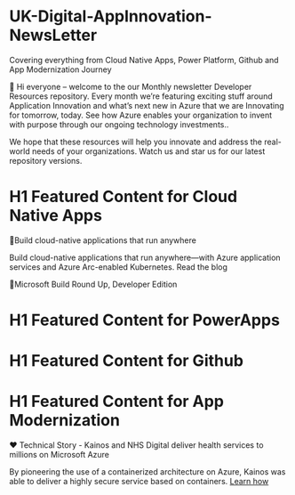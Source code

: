 # UK-Digital-AppInnovation-NewsLetter

Covering everything from Cloud Native Apps, Power Platform, Github and App Modernization Journey

👋 Hi everyone – welcome to the our Monthly newsletter Developer Resources repository. Every month we’re featuring exciting stuff around Application Innovation and what’s next new in Azure that we are Innovating for tomorrow, today. See how Azure enables your organization to invent with purpose through our ongoing technology investments..


We hope that these resources will help you innovate and address the real-world needs of your organizations. Watch us and star us for our latest repository versions.

# H1 Featured Content for Cloud Native Apps

📜Build cloud-native applications that run anywhere

Build cloud-native applications that run anywhere—with Azure application services and Azure Arc-enabled Kubernetes. Read the blog

🎦Microsoft Build Round Up, Developer Edition

# H1 Featured Content for PowerApps

# H1 Featured Content for Github

# H1 Featured Content for App Modernization


♥️ Technical Story - Kainos and NHS Digital deliver health services to millions on Microsoft Azure

By pioneering the use of a containerized architecture on Azure, Kainos was able to deliver a highly secure service based on containers. [Learn how](https://customers.microsoft.com/en-us/story/1368348549535774520-kainos-and-nhs-digital-deliver-health-services-to-millions-on-microsoft-azure)

